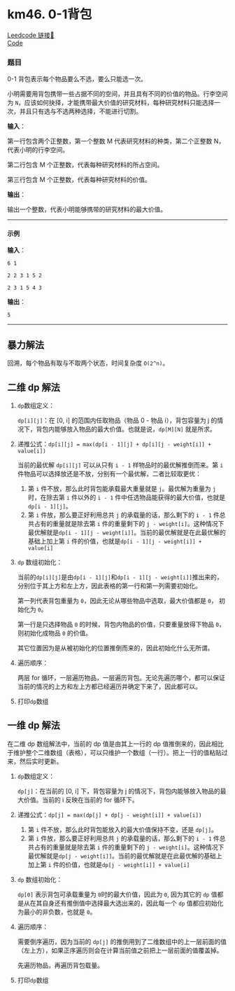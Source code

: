 # km46. 0-1背包

[Leedcode 链接🔗](https://kamacoder.com/problempage.php?pid=1046)  
[Code](https://github.com/alstondu/lc/blob/main/km46/km46.cpp)

### 题目

0-1 背包表示每个物品要么不选，要么只能选一次。

小明需要用背包携带一些占据不同的空间，并且具有不同的价值的物品。行李空间为 ```N```，应该如何抉择，才能携带最大价值的研究材料，每种研究材料只能选择一次，并且只有选与不选两种选择，不能进行切割。

**输入**：

第一行包含两个正整数，第一个整数 M 代表研究材料的种类，第二个正整数 N，代表小明的行李空间。

第二行包含 M 个正整数，代表每种研究材料的所占空间。 

第三行包含 M 个正整数，代表每种研究材料的价值。

**输出**：

输出一个整数，代表小明能够携带的研究材料的最大价值。

---

#### 示例

**输入**：

```6 1```

```2 2 3 1 5 2```

```2 3 1 5 4 3```

**输出**：

```5```

---

## 暴力解法

回溯，每个物品有取与不取两个状态，时间复杂度 ```O(2^n)```。


## 二维 dp 解法

1.  ```dp```数组定义：

	```dp[i][j]```：在 [0, i] 的范围内任取物品（物品 0 - 物品 i），背包容量为 j 的情况下，背包内能够放入物品的最大价值。也就是说，```dp[M][N]``` 就是所求。
	  	 
2. 递推公式：```dp[i][j] = max(dp[i - 1][j] + dp[i][j - weight[i]] + value[i])```

	当前的最优解 ```dp[i][j]``` 可以从只有 ```i - 1``` 样物品时的最优解推倒而来。第 ```i``` 件物品可以选择放还是不放，分别有一个最优解，二者比较取更优：
	1. 第 ```i``` 件不放，那么此时背包能承载最大重量就是 ```j```。最优解为重量为 ```j``` 时，在除去第 ```i``` 件以外的 ```i - 1``` 件中任选物品能获得的最大价值，也就是 ```dp[i - 1][j]```。
	2. 第 ```i``` 件放，那么要正好利用总共 ```j``` 的承载量的话，那么剩下的 ```i - 1``` 件总共占有的重量就是除去第 ```i``` 件的重量剩下的 ```j - weight[i]```。这种情况下最优解就是```dp[i - 1][j - weight[i]]```。当前的最优解就是在此最优解的基础上加上第 ```i``` 件的价值，也就是```dp[i - 1][j - weight[i]] + value[i]```
  
3. ```dp``` 数组初始化：
	
	当前的```dp[i][j]```是由```dp[i - 1][j]```和```dp[i - 1][j - weight[i]]```推出来的，分别位于其上方和左上方，因此表格的第一行和第一列需要初始化。
	
	第一列代表背包重量为 ```0```，因此无论从哪些物品中选取，最大价值都是 ```0```， 初始化为 ```0```。 
  
  	第一行是只选择物品 ```0``` 的时候，背包内物品的价值，只要重量放得下物品 ```0```，则初始化成物品 ```0``` 的价值。
  	
  	其它位置因为是从被初始化的位置推倒而来的，因此初始化什么无所谓。
  	
4. 遍历顺序：

	两层 for 循环，一层遍历物品，一层遍历背包。无论先遍历哪个，都可以保证当前的情况的上方和左上方都已经遍历并确定下来了，因此都可以。
  
5. 打印```dp```数组



## 一维 dp 解法

在二维 dp 数组解法中，当前的 dp 值是由其上一行的 dp 值推倒来的，因此相比于维护整个二维数组（表格），可以只维护一个数组（一行）。把上一行的值粘贴过来，然后实时更新。

1.  ```dp```数组定义：

	```dp[j]```：在当前的 [0, i] 下，背包容量为 j 的情况下，背包内能够放入物品的最大价值。当前的 i 反映在当前的 for 循环下。
	  	 
2. 递推公式：```dp[j] = max(dp[j] + dp[j - weight[i]] + value[i])```

	1. 第 ```i``` 件不放，那么此时背包能放入的最大价值保持不变，还是 ```dp[j]```。
	2. 第 ```i``` 件放，那么要正好利用总共 ```j``` 的承载量的话，那么剩下的 ```i - 1``` 件总共占有的重量就是除去第 ```i``` 件的重量剩下的 ```j - weight[i]```。这种情况下最优解就是```dp[j - weight[i]]```。当前的最优解就是在此最优解的基础上加上第 ```i``` 件的价值，也就是```dp[j - weight[i]] + value[i]```
  
3. ```dp``` 数组初始化：
	
	```dp[0]``` 表示背包可承载重量为 ```0```时的最大价值，因此为 ```0```, 因为其它的 ```dp``` 值都是从在其自身还有推倒值中选择最大选出来的，因此每一个 ```dp``` 值都应初始化为最小的非负数，也就是 ```0```。
  	
4. 遍历顺序：

	需要倒序遍历，因为当前的 ```dp[j]``` 的推倒用到了二维数组中的上一层前面的值（左上方），如果正序遍历则会在计算当前值之前把上一层前面的值覆盖掉。
	
	先遍历物品，再遍历背包载量。
  
5. 打印```dp```数组